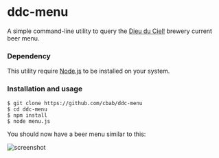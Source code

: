ddc-menu
========

A simple command-line utility to query the [Dieu du Ciel!](http://www.dieuduciel.com/en/home.php) brewery current beer menu.

### Dependency
This utility require [Node.js](http://www.nodejs.org) to be installed on your system.

### Installation and usage
````
$ git clone https://github.com/cbab/ddc-menu
$ cd ddc-menu
$ npm install
$ node menu.js
````


You should now have a beer menu similar to this:

![screenshot](http://i.imgur.com/LE7KjZJ.png)
